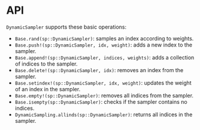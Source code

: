 # API

`DynamicSampler` supports these basic operations:

- `Base.rand(sp::DynamicSampler)`: samples an index according to weights.
- `Base.push!(sp::DynamicSampler, idx, weight)`: adds a new index to the sampler.
- `Base.append!(sp::DynamicSampler, indices, weights)`: adds a collection of indices to the sampler.
- `Base.delete!(sp::DynamicSampler, idx)`: removes an index from the sampler.
- `Base.setindex!(sp::DynamicSampler, idx, weight)`: updates the weight of an index in the sampler.
- `Base.empty!(sp::DynamicSampler)`: removes all indices from the sampler.
- `Base.isempty(sp::DynamicSampler)`: checks if the sampler contains no indices.
- `DynamicSampling.allinds(sp::DynamicSampler)`: returns all indices in the sampler.
